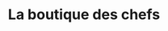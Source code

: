 ---
title: "La boutique des chefs"
url: /mondeville/la-boutique-des-chefs/
shop: articles ménagers
---